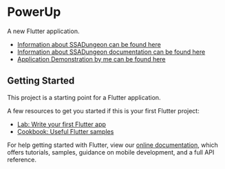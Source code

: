 # PowerUp

A new Flutter application.
- [Information about SSADungeon can be found here](https://github.com/AlvinTang011/Power-Up/blob/main/documentation/Power%20Up%20Presentation.pdf)
- [Information about SSADungeon documentation can be found here](https://github.com/AlvinTang011/Power-Up/tree/main/documentation)
- [Application Demonstration by me can be found here](https://youtu.be/rAMtpLqxaIU)

## Getting Started

This project is a starting point for a Flutter application.

A few resources to get you started if this is your first Flutter project:

- [Lab: Write your first Flutter app](https://flutter.dev/docs/get-started/codelab)
- [Cookbook: Useful Flutter samples](https://flutter.dev/docs/cookbook)

For help getting started with Flutter, view our
[online documentation](https://flutter.dev/docs), which offers tutorials,
samples, guidance on mobile development, and a full API reference.

